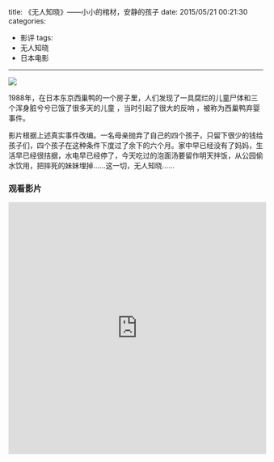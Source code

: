 title: 《无人知晓》——小小的棺材，安静的孩子
date: 2015/05/21 00:21:30
categories:
- 影评
tags:
- 无人知晓
- 日本电影

---
![](https://image.covertness.me/wurenzhixiao_p510122994.jpg)

<!-- more -->

1988年，在日本东京西巢鸭的一个房子里，人们发现了一具腐烂的儿童尸体和三个浑身脏兮兮已饿了很多天的儿童 ，当时引起了很大的反响 ，被称为西巢鸭弃婴事件。

影片根据上述真实事件改编。一名母亲抛弃了自己的四个孩子，只留下很少的钱给孩子们，四个孩子在这种条件下度过了余下的六个月。家中早已经没有了妈妈，生活早已经很拮据，水电早已经停了，今天吃过的泡面汤要留作明天拌饭，从公园偷水饮用，把摔死的妹妹埋掉......这一切，无人知晓......

### 观看影片
<iframe height=498 width=510 src="http://player.youku.com/embed/XODQ5OTg1ODMy" frameborder=0 allowfullscreen></iframe>
